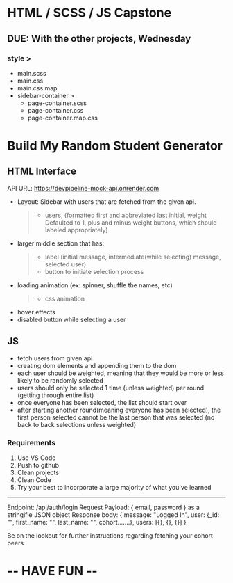 # HTML / SCSS / JS Capstone

## DUE: With the other projects, Wednesday

### style >

- main.scss
- main.css
- main.css.map
- sidebar-container >
  - page-container.scss
  - page-container.css
  - page-container.map.css

# Build My Random Student Generator

## HTML Interface

API URL: https://devpipeline-mock-api.onrender.com

- Layout: Sidebar with users that are fetched from the given api.
  > - users, (formatted first and abbreviated last initial, weight Defaulted to 1, plus and minus weight buttons, which should labeled appropriately)
- larger middle section that has:
  > - label (initial message, intermediate(while selecting) message, selected user)
  > - button to initiate selection process
- loading animation (ex: spinner, shuffle the names, etc)
  > - css animation
- hover effects
- disabled button while selecting a user

## JS

- fetch users from given api
- creating dom elements and appending them to the dom
- each user should be weighted, meaning that they would be more or less likely to be randomly selected
- users should only be selected 1 time (unless weighted) per round (getting through entire list)
- once everyone has been selected, the list should start over
- after starting another round(meaning everyone has been selected), the first person selected cannot be the last person that was selected (no back to back selections unless weighted)

### Requirements

1. Use VS Code
2. Push to github
3. Clean projects
4. Clean Code
5. Try your best to incorporate a large majority of what you've learned

---

Endpoint: /api/auth/login
Request Payload: { email, password } as a stringifie JSON object
Response body: {
message: "Logged In",
user: {\_id: "", first_name: "", last_name: "", cohort.......},
users: [{}, {}, {}]
}

Be on the lookout for further instructions regarding fetching your cohort peers

# -- HAVE FUN --
